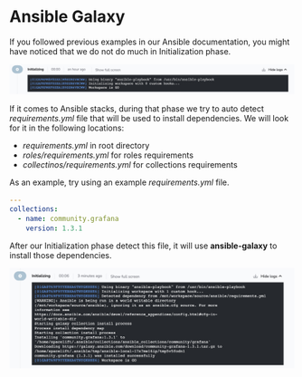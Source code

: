 # Ansible Galaxy

If you followed previous examples in our Ansible documentation, you might have noticed that we do not do much in Initialization phase.

![Empty initialization phase](../../assets/screenshots/ansible/ansible-13-empty-initialization.png)

If it comes to Ansible stacks, during that phase we try to auto detect _requirements.yml_ file that will be used to install dependencies. We will look for it in the following locations:
- _requirements.yml_ in root directory
- _roles/requirements.yml_ for roles requirements
- _collectinos/requirements.yml_ for collections requirements

As an example, try using an example _requirements.yml_ file.
```yaml title="Example requirements.yml file"
---
collections:
  - name: community.grafana
    version: 1.3.1
```

After our Initialization phase detect this file, it will use **ansible-galaxy** to install those dependencies.

![Installing community.grafana collection](../../assets/screenshots/ansible/ansible-14-installing-dependency.png)
